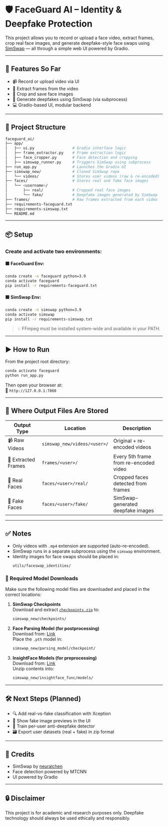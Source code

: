 # 🛡️ FaceGuard AI – Identity & Deepfake Protection

This project allows you to record or upload a face video, extract frames, crop real face images, and generate deepfake-style face swaps using [SimSwap](https://github.com/neuralchen/SimSwap) — all through a simple web UI powered by Gradio.

---

## 🚀 Features So Far

- 📹 Record or upload video via UI
- 🔼️ Extract frames from the video
- 👤 Crop and save face images
- 🧪 Generate deepfakes using SimSwap (via subprocess)
- 💻 Gradio-based UI, modular backend

---

## 🧹 Project Structure

```bash
faceguard_ai/
├── app/
│   ├── ui.py                 # Gradio interface logic
│   ├── frame_extractor.py    # Frame extraction logic
│   ├── face_cropper.py       # Face detection and cropping
│   ├── simswap_runner.py     # Triggers SimSwap using subprocess
├── run_app.py                # Launches the Gradio UI
├── simswap_new/              # Cloned SimSwap repo
│   └── videos/               # Stores user videos (raw & re-encoded)
├── faces/                    # Stores real and fake face images
│   └── <username>/
│       ├── real/             # Cropped real face images
│       └── fake/             # Deepfake images generated by SimSwap
├── frames/                   # Raw frames extracted from each video
├── requirements-faceguard.txt
├── requirements-simswap.txt
└── README.md
```

---

## 📦 Setup

### Create and activate two environments:

#### 🟩 FaceGuard Env:
```bash
conda create -n faceguard python=3.9
conda activate faceguard
pip install -r requirements-faceguard.txt
```

#### 🟦 SimSwap Env:
```bash
conda create -n simswap python=3.9
conda activate simswap
pip install -r requirements-simswap.txt
```

> 💡 FFmpeg must be installed system-wide and available in your PATH.

---

## ▶️ How to Run

From the project root directory:

```bash
conda activate faceguard
python run_app.py
```

Then open your browser at:  
📍 `http://127.0.0.1:7860`

---

## 📂 Where Output Files Are Stored

| Output Type      | Location                             | Description                              |
|------------------|--------------------------------------|------------------------------------------|
| 📹 Raw Videos     | `simswap_new/videos/<user>/`         | Original + re-encoded videos              |
| 🔼️ Extracted Frames | `frames/<user>/`                      | Every 5th frame from re-encoded video     |
| 👤 Real Faces     | `faces/<user>/real/`                 | Cropped faces detected from frames       |
| 🧪 Fake Faces     | `faces/<user>/fake/`                 | SimSwap-generated deepfake images        |

---

## ✅ Notes

- Only videos with `.mp4` extension are supported (auto-re-encoded).
- SimSwap runs in a separate subprocess using the `simswap` environment.
- Identity images for face swaps should be placed in:
  ```
  utils/faceswap_identities/
  ```

### 💾 Required Model Downloads

Make sure the following model files are downloaded and placed in the correct locations:

1. **SimSwap Checkpoints**  
   Download and extract [`checkpoints.zip`](https://drive.google.com/drive/folders/1jV6_0FIMPC53FZ2HzZNJZGMe55bbu17R) to:
   ```bash
   simswap_new/checkpoints/
   ```

2. **Face Parsing Model (for postprocessing)**  
   Download from: [Link](https://drive.google.com/file/d/154JgKpzCPW82qINcVieuPH3fZ2e0P812/view)  
   Place the `.pth` model in:
   ```bash
   simswap_new/parsing_model/checkpoint/
   ```

3. **InsightFace Models (for preprocessing)**  
   Download from: [Link](https://drive.google.com/file/d/1goH5lO8BAhTpRhpBeXqWEcGkxiiLlgx9/view)  
   Unzip contents into:
   ```bash
   simswap_new/insightface_func/models/
   ```

---

## 🛠️ Next Steps (Planned)

- 🔍 Add real-vs-fake classification with Xception
- 📸 Show fake image previews in the UI
- 🧪 Train per-user anti-deepfake detector
- 🗃️ Export user datasets (real + fake) in zip format

---

## 🧠 Credits

- SimSwap by [neuralchen](https://github.com/neuralchen/SimSwap)
- Face detection powered by MTCNN
- UI powered by Gradio

---

## 🔒 Disclaimer

This project is for academic and research purposes only. Deepfake technology should always be used ethically and responsibly.
